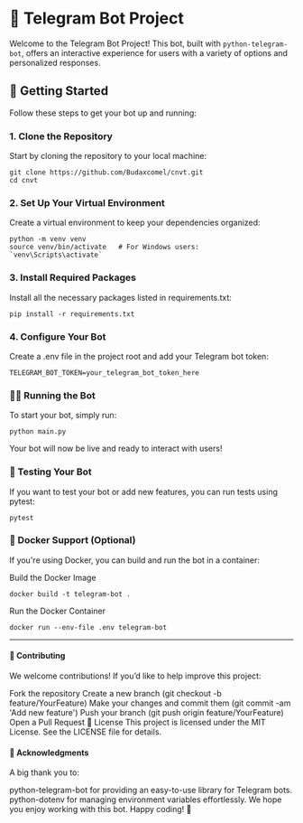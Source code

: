 # 🧩 Telegram Bot Project

Welcome to the Telegram Bot Project! This bot, built with `python-telegram-bot`, offers an interactive experience for users with a variety of options and personalized responses.

## 🚀 Getting Started

Follow these steps to get your bot up and running:

### 1. Clone the Repository

Start by cloning the repository to your local machine:

```
git clone https://github.com/Budaxcomel/cnvt.git
cd cnvt
```

### 2. Set Up Your Virtual Environment

Create a virtual environment to keep your dependencies organized:

```
python -m venv venv
source venv/bin/activate   # For Windows users: `venv\Scripts\activate`
```

### 3. Install Required Packages

Install all the necessary packages listed in requirements.txt:

```
pip install -r requirements.txt
```

### 4. Configure Your Bot

Create a .env file in the project root and add your Telegram bot token:

```
TELEGRAM_BOT_TOKEN=your_telegram_bot_token_here
```

### 🏃‍♂️ Running the Bot

To start your bot, simply run:

```
python main.py
```

Your bot will now be live and ready to interact with users!

### 🧪 Testing Your Bot

If you want to test your bot or add new features, you can run tests using pytest:

```
pytest
```

### 🐳 Docker Support (Optional)

If you're using Docker, you can build and run the bot in a container:

Build the Docker Image

```
docker build -t telegram-bot .
```

Run the Docker Container

```
docker run --env-file .env telegram-bot
```

---

#### 🌟 Contributing
We welcome contributions! If you’d like to help improve this project:

Fork the repository
Create a new branch (git checkout -b feature/YourFeature)
Make your changes and commit them (git commit -am 'Add new feature')
Push your branch (git push origin feature/YourFeature)
Open a Pull Request
📝 License
This project is licensed under the MIT License. See the LICENSE file for details.

#### 🙌 Acknowledgments
A big thank you to:

python-telegram-bot for providing an easy-to-use library for Telegram bots.
python-dotenv for managing environment variables effortlessly.
We hope you enjoy working with this bot. Happy coding! 🚀
